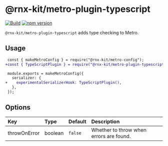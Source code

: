 # @rnx-kit/metro-plugin-typescript

[![Build](https://github.com/microsoft/rnx-kit/actions/workflows/build.yml/badge.svg)](https://github.com/microsoft/rnx-kit/actions/workflows/build.yml)
[![npm version](https://img.shields.io/npm/v/@rnx-kit/metro-plugin-typescript)](https://www.npmjs.com/package/@rnx-kit/metro-plugin-typescript)

`@rnx-kit/metro-plugin-typescript` adds type checking to Metro.

## Usage

```diff
 const { makeMetroConfig } = require("@rnx-kit/metro-config");
+const { TypeScriptPlugin } = require("@rnx-kit/metro-plugin-typescript");

 module.exports = makeMetroConfig({
   serializer: {
+    experimentalSerializerHook: TypeScriptPlugin(),
   },
 });
```

## Options

| Key          | Type    | Default | Description                             |
| :----------- | :------ | :------ | :-------------------------------------- |
| throwOnError | boolean | `false` | Whether to throw when errors are found. |
